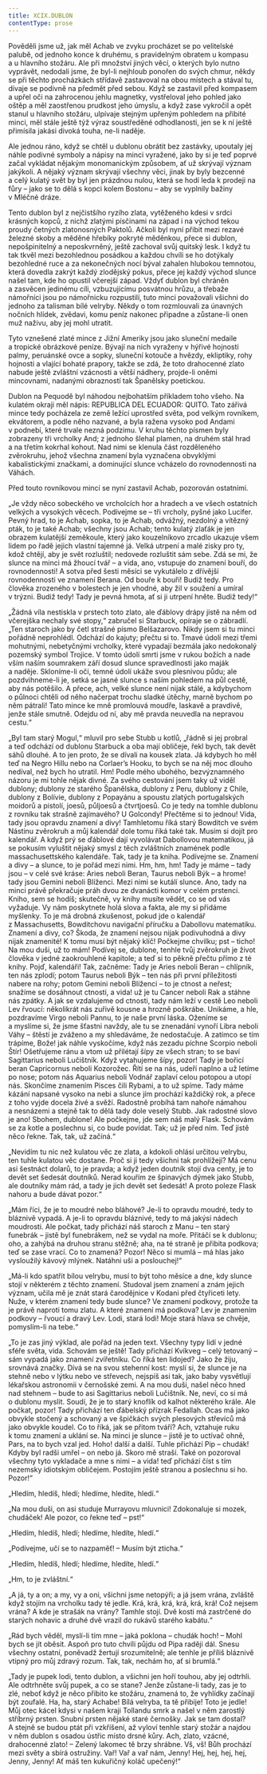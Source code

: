 ```yaml
---
title: XCIX.DUBLON
contentType: prose
---
```


Pověděli jsme už, jak měl Achab ve zvyku procházet se po velitelské palubě, od jednoho konce k druhému, s pravidelným obratem u kompasu a u hlavního stožáru. Ale při množství jiných věcí, o kterých bylo nutno vyprávět, nedodali jsme, že byl-li nejhloub ponořen do svých chmur, někdy se při těchto procházkách střídavě zastavoval na obou místech a stával tu, dívaje se podivně na předmět před sebou. Když se zastavil před kompasem a upřel oči na zahrocenou jehlu magnetky, vystřeloval jeho pohled jako oštěp a měl zaostřenou prudkost jeho úmyslu, a když zase vykročil a opět stanul u hlavního stožáru, ulpívaje stejným upřeným pohledem na přibité minci, měl stále ještě týž výraz soustředěné odhodlanosti, jen se k ní ještě přimísila jakási divoká touha, ne-li naděje.

Ale jednou ráno, když se chtěl u dublonu obrátit bez zastávky, upoutaly jej náhle podivné symboly a nápisy na minci vyražené, jako by si je teď poprvé začal vykládat nějakým monomanickým způsobem, ať už skrývají význam jakýkoli. A nějaký význam skrývají všechny věci, jinak by byly bezcenné a celý kulatý svět by byl jen prázdnou nulou, která se hodí leda k prodeji na fůry – jako se to dělá s kopci kolem Bostonu – aby se vyplnily bažiny v Mléčné dráze.

Tento dublon byl z nejčistšího ryzího zlata, vytěženého kdesi v srdci krásných kopců, z nichž zlatými písčinami na západ i na východ tekou proudy četných zlatonosných Paktolů. Ačkoli byl nyní přibit mezi rezavé železné skoby a měděné hřebíky pokryté měděnkou, přece si dublon, nepošpinitelný a neposkvrněný, ještě zachoval svůj quitský lesk. I když tu tak tkvěl mezi bezohlednou posádkou a každou chvíli se ho dotýkaly bezohledné ruce a za nekonečných nocí býval zahalen hlubokou temnotou, která dovedla zakrýt každý zlodějský pokus, přece jej každý východ slunce našel tam, kde ho opustil včerejší západ. Vždyť dublon byl chráněn a zasvěcen jedinému cíli, vzbuzujícímu posvátnou hrůzu, a třebaže námořníci jsou po námořnicku rozpustilí, tuto minci považovali všichni do jednoho za talisman bílé velryby. Někdy o tom rozmlouvali za únavných nočních hlídek, zvědavi, komu peníz nakonec připadne a zůstane-li onen muž naživu, aby jej mohl utratit.

Tyto vznešené zlaté mince z Jižní Ameriky jsou jako sluneční medaile a tropické obrázkové peníze. Bývají na nich vyraženy v hýřivé hojnosti palmy, peruánské ovce a sopky, sluneční kotouče a hvězdy, ekliptiky, rohy hojnosti a vlající bohaté prapory, takže se zdá, že toto drahocenné zlato nabude ještě zvláštní vzácnosti a větší nádhery, projde-li oněmi mincovnami, nadanými obrazností tak Španělsky poetickou.

Dublon na Pequodě byl náhodou nejbohatším příkladem toho všeho. Na kulatém okraji měl nápis: REPUBLICA DEL ECUADOR: QUITO. Tato zářivá mince tedy pocházela ze země ležící uprostřed světa, pod velkým rovníkem, ekvátorem, a podle něho nazvané, a byla ražena vysoko pod Andami v podnebí, které trvale nezná podzimu. V kruhu těchto písmen byly zobrazeny tři vrcholky And; z jednoho šlehal plamen, na druhém stál hrad a na třetím kokrhal kohout. Nad nimi se klenula část rozděleného zvěrokruhu, jehož všechna znamení byla vyznačena obvyklými kabalistickými značkami, a dominující slunce vcházelo do rovnodennosti na Váhách.

Před touto rovníkovou mincí se nyní zastavil Achab, pozorován ostatními.

„Je vždy něco sobeckého ve vrcholcích hor a hradech a ve všech ostatních velkých a vysokých věcech. Podívejme se – tři vrcholy, pyšné jako Lucifer. Pevný hrad, to je Achab, sopka, to je Achab, odvážný, nezdolný a vítězný pták, to je také Achab; všechny jsou Achab; tento kulatý zlaťák je jen obrazem kulatější zeměkoule, který jako kouzelníkovo zrcadlo ukazuje všem lidem po řadě jejich vlastní tajemné já. Velká utrpení a malé zisky pro ty, kdož chtějí, aby je svět rozluštil; nedovede rozluštit sám sebe. Zdá se mi, že slunce na minci má žhoucí tvář – a vida, ano, vstupuje do znamení bouří, do rovnodennosti! A sotva před šesti měsíci se vykutálelo z dřívější rovnodennosti ve znamení Berana. Od bouře k bouři! Budiž tedy. Pro člověka zrozeného v bolestech je jen vhodné, aby žil v soužení a umíral v trýzni. Budiž tedy! Tady je pevná hmota, ať si ji utrpení hněte. Budiž tedy!“

„Žádná víla nestiskla v prstech toto zlato, ale ďáblovy drápy jistě na něm od včerejška nechaly své stopy,“ zabručel si Starbuck, opíraje se o zábradlí. „Ten staroch jako by četl strašné písmo Belšazarovo. Nikdy jsem si tu minci pořádně neprohlédl. Odchází do kajuty; přečtu si to. Tmavé údolí mezi třemi mohutnými, nebetyčnými vrcholky, které vypadají bezmála jako nedokonalý pozemský symbol Trojice. V tomto údolí smrti jsme v rukou božích a nade vším naším soumrakem září dosud slunce spravedlnosti jako maják a naděje. Skloníme-li oči, temné údolí ukáže svou plesnivou půdu; ale pozdvihneme-li je, setká se jasné slunce s naším pohledem na půl cestě, aby nás potěšilo. A přece, ach, velké slunce není nijak stálé, a kdybychom o půlnoci chtěli od něho načerpat trochu sladké útěchy, marně bychom po něm pátrali! Tato mince ke mně promlouvá moudře, laskavě a pravdivě, jenže stále smutně. Odejdu od ní, aby mě pravda neuvedla na nepravou cestu.“

„Byl tam starý Mogul,“ mluvil pro sebe Stubb u kotlů, „řádně si jej probral a teď odchází od dublonu Starbuck a oba mají obličeje, řekl bych, tak devět sáhů dlouhé. A to jen proto, že se dívali na kousek zlata. Já kdybych ho měl teď na Negro Hillu nebo na Corlaer’s Hooku, to bych se na něj moc dlouho nedíval, než bych ho utratil. Hm! Podle mého ubohého, bezvýznamného názoru je mi tohle nějak divné. Za svého cestování jsem taky už viděl dublony; dublony ze starého Španělska, dublony z Peru, dublony z Chile, dublony z Bolívie, dublony z Popayánu a spoustu zlatých portugalských moidorů a pistolí, joe­sů, půljoesů a čtvrtjoesů. Co je tedy na tomhle dublonu z rovníku tak strašně zajímavého? U Golcondy! Přečtěme si to jednou! Vida, tady jsou opravdu znamení a divy! Tamhletomu říká starý Bowditch ve svém Nástinu zvěrokruh a můj kalendář dole tomu říká také tak. Musím si dojít pro kalendář. A když prý se ďáblové dají vyvolávat Dabollovou matematikou, já se pokusím vyluštit nějaký smysl z těch zvláštních znamének podle massachusettského kalendáře. Tak, tady je ta kniha. Podívejme se. Znamení a divy – a slunce, to je pořád mezi nimi. Hm, hm, hm! Tady je máme – tady jsou – v celé své kráse: Aries neboli Beran, Taurus neboli Býk – a hrome! tady jsou Gemini neboli Blíženci. Mezi nimi se kutálí slunce. Ano, tady na minci právě překračuje práh dvou ze dvanácti komor v celém prstenci. Kniho, sem se hodíš; skutečně, vy knihy musíte vědět, co se od vás vyžaduje. Vy nám poskytnete holá slova a fakta, ale my si přidáme myšlenky. To je má drobná zkušenost, pokud jde o kalendář z Massachusetts, Bowditchovu navigační příručku a Dabollovu matematiku. Znamení a divy, co? Škoda, že znamení nejsou nijak podivuhodná a divy nijak znamenité! K tomu musí být nějaký klíč! Počkejme chvilku; pst – ticho! Na mou duši, už to mám! Podívej se, dublone, tenhle tvůj zvěrokruh je život člověka v jedné zaokrouhlené kapitole; a teď si to pěkně přečtu přímo z té knihy. Pojď, kalendáři! Tak, začněme: Tady je Aries neboli Beran – chlípník, ten nás zplodí; potom Taurus neboli Býk – ten nás při první příležitosti nabere na rohy; potom Gemini neboli Blíženci – to je ctnost a neřest; snažíme se dosáhnout ctnosti, a vida! už je tu Cancer neboli Rak a stáhne nás zpátky. A jak se vzdalujeme od ctnosti, tady nám leží v cestě Leo neboli Lev řvoucí: několikrát nás zuřivě kousne a hrozně poškrábe. Unikáme, a hle, pozdravíme Virgo neboli Pannu, to je naše první láska. Oženíme se a myslíme si, že jsme šťastni navždy, ale tu se znenadání vynoří Libra neboli Váhy – štěstí je zváženo a my shledáváme, že nedostačuje. A zatímco se tím trápíme, Bože! jak náhle vyskočíme, když nás zezadu píchne Scorpio neboli Štír! Ošetřujeme ránu a vtom už přilétají šípy ze všech stran; to se baví Sagittarius neboli Lučištník. Když vytahujeme šípy, pozor! Tady je bořicí beran Capricornus neboli Kozorožec. Řítí se na nás, udeří naplno a už letíme po nose; potom nás Aquarius neboli Vodnář zaplaví celou potopou a utopí nás. Skončíme znamením Pisces čili Rybami, a to už spíme. Tady máme kázání napsané vysoko na nebi a slunce jím prochází každičký rok, a přece z toho vyjde docela živé a svěží. Radostně probíhá tam nahoře námahou a nesnázemi a stejně tak to dělá tady dole veselý Stubb. Jak radostné slovo je ano! Sbohem, dublone! Ale počkejme, jde sem náš malý Flask. Schovám se za kotle a poslechnu si, co bude povídat. Tak; už je před ním. Teď jistě něco řekne. Tak, tak, už začíná.“

„Nevidím tu nic než kulatou věc ze zlata, a kdokoli ohlásí určitou velrybu, ten tuhle kulatou věc dostane. Proč si ji tedy všichni tak prohlížejí? Má cenu asi šestnáct dolarů, to je pravda; a když jeden doutník stojí dva centy, je to devět set šedesát doutníků. Nerad kouřím ze špinavých dýmek jako Stubb, ale doutníky mám rád, a tady je jich devět set šedesát! A proto poleze Flask nahoru a bude dávat pozor.“

„Mám říci, že je to moudré nebo bláhové? Je-li to opravdu moudré, tedy to bláznivě vypadá. A je-li to opravdu bláznivé, tedy to má jakýsi nádech moudrosti. Ale počkat, tady přichází náš staroch z Manu – ten starý funebrák – jistě byl funebrákem, než se vydal na moře. Přitáčí se k dublonu; oho, a zahýbá na druhou stranu stěžně; aha, na té straně je přibita podkova; teď se zase vrací. Co to znamená? Pozor! Něco si mumlá – má hlas jako vysloužilý kávový mlýnek. Natáhni uši a poslouchej!“

„Má-li kdo spatřit bílou velrybu, musí to být toho měsíce a dne, kdy slunce stojí v některém z těchto znamení. Studoval jsem znamení a znám jejich význam, učila mě je znát stará čarodějnice v Kodani před čtyřiceti lety. Nuže, v kterém znamení tedy bude slunce? Ve znamení podkovy, protože ta je právě naproti tomu zlatu. A které znamení má podkova? Lev je znamením podkovy – řvoucí a dravý Lev. Lodi, stará lodi! Moje stará hlava se chvěje, pomyslím-li na tebe.“

„To je zas jiný výklad, ale pořád na jeden text. Všechny typy lidí v jedné sféře světa, vida. Schovám se ještě! Tady přichází Kvíkveg – celý tetovaný – sám vypadá jako znamení zvířetníku. Co říká ten lidojed? Jako že žiju, srovnává značky. Dívá se na svou stehenní kost: myslí si, že slunce je na stehně nebo v lýtku nebo ve střevech, nejspíš asi tak, jako baby vysvětlují lékařskou astronomii v černošské zemi. A na mou duši, našel něco hned nad stehnem – bude to asi Sagittarius neboli Lučištník. Ne, neví, co si má o dublonu myslit. Soudí, že je to starý knoflík od kalhot některého krále. Ale počkat, pozor! Tady přichází ten ďábelský přízrak Fedallah. Ocas má jako obvykle stočený a schovaný a ve špičkách svých plesových střevíců má jako obvykle koudel. Co to říká, jak se přitom tváří? Ach, vztahuje ruku k tomu znamení a uklání se. Na minci je slunce – jistě je to uctívač ohně, Pars, na to bych vzal jed. Hoho! další a další. Tuhle přichází Pip – chudák! Kdyby byl radši umřel – on nebo já. Skoro mě straší. Také on pozoroval všechny tyto vykladače a mne s nimi – a vida! teď přichází číst s tím nezemsky idiotským obličejem. Postojím ještě stranou a poslechnu si ho. Pozor!“

„Hledím, hledíš, hledí; hledíme, hledíte, hledí.“

„Na mou duši, on asi studuje Murrayovu mluvnici! Zdokonaluje si mozek, chudáček! Ale pozor, co řekne teď – pst!“

„Hledím, hledíš, hledí; hledíme, hledíte, hledí.“

„Podívejme, učí se to nazpaměť! – Musím být zticha.“

„Hledím, hledíš, hledí; hledíme, hledíte, hledí.“

„Hm, to je zvláštní.“

„A já, ty a on; a my, vy a oni, všichni jsme netopýři; a já jsem vrána, zvláště když stojím na vrcholku tady té jedle. Krá, krá, krá, krá, krá, krá! Což nejsem vrána? A kde je strašák na vrány? Tamhle stojí. Dvě kosti má zastrčené do starých nohavic a druhé dvě vrazil do rukávů starého kabátu.“

„Rád bych věděl, myslí-li tím mne – jaká poklona – chudák hoch! – Mohl bych se jít oběsit. Aspoň pro tuto chvíli půjdu od Pipa raději dál. Snesu všechny ostatní, poněvadž žertují srozumitelně; ale tenhle je příliš bláznivě vtipný pro můj zdravý rozum. Tak, tak, nechám ho, ať si brumlá.“

„Tady je pupek lodi, tento dublon, a všichni jen hoří touhou, aby jej odtrhli. Ale odtrhněte svůj pupek, a co se stane? Jenže zůstane-li tady, zas je to zlé, neboť když je něco přibito ke stožáru, znamená to, že vyhlídky začínají být zoufalé. Ha, ha, starý Achabe! Bílá velryba, ta tě přibije! Toto je jedle! Můj otec kácel kdysi v našem kraji Tollandu smrk a našel v něm zarostlý stříbrný prsten. Snubní prsten nějaké staré černošky. Jak se tam dostal? A stejně se budou ptát při vzkříšení, až vyloví tenhle starý stožár a najdou v něm dublon s osadou ústřic místo drsné kůry. Ach, zlato, vzácné, drahocenné zlato! – Zelený lakomec tě brzy shrábne. Vš, vš! Bůh prochází mezi světy a sbírá ostružiny. Vař! Vař a vař nám, Jenny! Hej, hej, hej, hej, Jenny, Jenny! Ať máš ten kukuřičný koláč upečený!“
